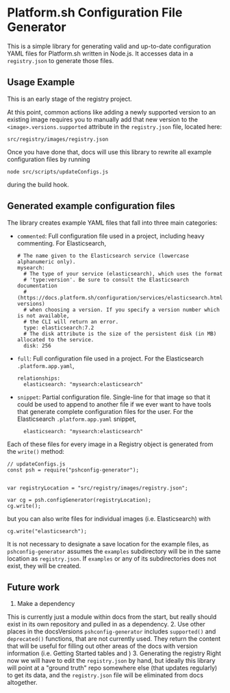 # Platform.sh Configuration File Generator

This is a simple library for generating valid and up-to-date configuration YAML files for Platform.sh written in Node.js. It accesses data in a `registry.json` to generate those files.

## Usage Example

This is an early stage of the registry project.

At this point, common actions like adding a newly supported version to an existing image requires you to manually add that new version to the `<image>.versions.supported` attribute in the `registry.json` file, located here:

```
src/registry/images/registry.json
```

Once you have done that, docs will use this library to rewrite all example configuration files by running

```
node src/scripts/updateConfigs.js
```

during the build hook.

## Generated example configuration files

The library creates example YAML files that fall into three main categories:

* `commented`: Full configuration file used in a project, including heavy commenting. For Elasticsearch,

  ```
  # The name given to the Elasticsearch service (lowercase alphanumeric only).
  mysearch:
    # The type of your service (elasticsearch), which uses the format
    # 'type:version'. Be sure to consult the Elasticsearch documentation
    # (https://docs.platform.sh/configuration/services/elasticsearch.html#supported-versions)
    # when choosing a version. If you specify a version number which is not available,
    # the CLI will return an error.
    type: elasticsearch:7.2
    # The disk attribute is the size of the persistent disk (in MB) allocated to the service.
    disk: 256
  ```

* `full`: Full configuration file used in a project. For the Elasticsearch `.platform.app.yaml`,

  ```
  relationships:
    elasticsearch: "mysearch:elasticsearch"
  ```

* `snippet`: Partial configuration file. Single-line for that image so that it could be used to append to another file if we ever want to have tools that generate complete configuration files for the user. For the Elasticsearch `.platform.app.yaml` snippet,

  ```
    elasticsearch: "mysearch:elasticsearch"
  ```

Each of these files for every image in a Registry object is generated from the `write()` method:


```
// updateConfigs.js
const psh = require("pshconfig-generator");


var registryLocation = "src/registry/images/registry.json";

var cg = psh.configGenerator(registryLocation);
cg.write();

```

but you can also write files for individual images (i.e. Elasticsearch) with

```
cg.write("elasticsearch");
```

It is not necessary to designate a save location for the example files, as `pshconfig-generator` assumes the `examples` subdirectory will be in the same location as `registry.json`. If `examples` or any of its subdirectories does not exist, they will be created.

## Future work

1. Make a dependency

  This is currently just a module within docs from the start, but really should exist in its own repository and pulled in as a dependency.
2. Use other places in the docsVersions
  `pshconfig-generator` includes `supported()` and `deprecated()` functions, that are not currently used. They return the content that will be useful for filling out other areas of the docs with version information (i.e. Getting Started tables and )
3. Generating the registry
  Right now we will have to edit the `registry.json` by hand, but ideally this library will point at a "ground truth" repo somewhere else (that updates regularly) to get its data, and the `registry.json` file will be eliminated from docs altogether.
